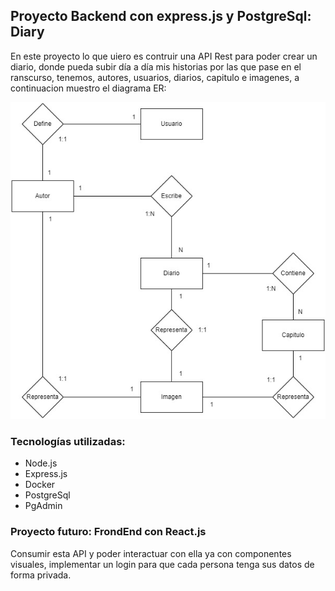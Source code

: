 ## Proyecto Backend con express.js y PostgreSql: Diary
En este proyecto lo que uiero es contruir una API Rest para poder crear un diario, donde pueda subir día a día mis historias por las que pase en el ranscurso, tenemos, autores, usuarios, diarios, capitulo e imagenes, a continuacion muestro el diagrama ER:

![Diagrama er](./files/DIARIO_ER.jpg "Diagrama er")

### Tecnologías utilizadas:
- Node.js
- Express.js
- Docker
- PostgreSql
- PgAdmin

### Proyecto futuro: FrondEnd con React.js
Consumir esta API y poder interactuar con ella ya con componentes visuales, implementar un login para que cada persona tenga sus datos de forma privada.
